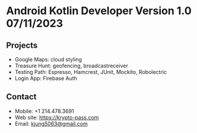 # Android Kotlin Developer Version 1.0 07/11/2023

## Projects

- Google Maps: cloud styling
- Treasure Hunt: geofencing, broadcastreceiver
- Testing Path: Espresso, Hamcrest, JUnit, Mockito, Robolectric
- Login App: Firebase Auth

## Contact

- Mobile: +1 214.478.3691
- Web site: https://krypto-pass.com
- Email: kjung5063@gmail.com
